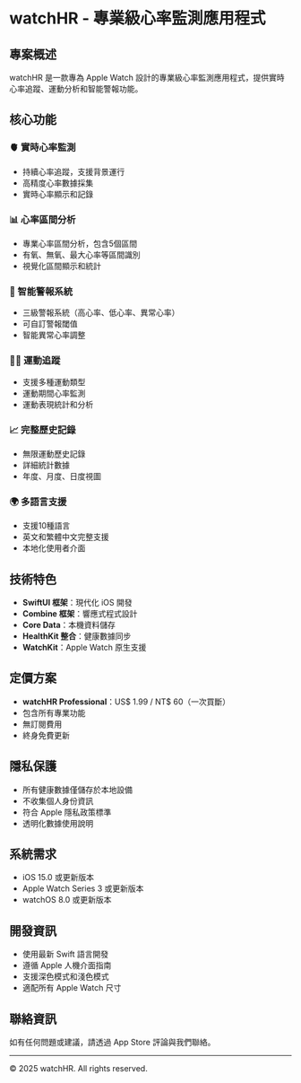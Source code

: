 # watchHR - 專業級心率監測應用程式

## 專案概述

watchHR 是一款專為 Apple Watch 設計的專業級心率監測應用程式，提供實時心率追蹤、運動分析和智能警報功能。

## 核心功能

### 🫀 實時心率監測
- 持續心率追蹤，支援背景運行
- 高精度心率數據採集
- 實時心率顯示和記錄

### 📊 心率區間分析
- 專業心率區間分析，包含5個區間
- 有氧、無氧、最大心率等區間識別
- 視覺化區間顯示和統計

### 🔔 智能警報系統
- 三級警報系統（高心率、低心率、異常心率）
- 可自訂警報閾值
- 智能異常心率調整

### 🏃‍♂️ 運動追蹤
- 支援多種運動類型
- 運動期間心率監測
- 運動表現統計和分析

### 📈 完整歷史記錄
- 無限運動歷史記錄
- 詳細統計數據
- 年度、月度、日度視圖

### 🌍 多語言支援
- 支援10種語言
- 英文和繁體中文完整支援
- 本地化使用者介面

## 技術特色

- **SwiftUI 框架**：現代化 iOS 開發
- **Combine 框架**：響應式程式設計
- **Core Data**：本機資料儲存
- **HealthKit 整合**：健康數據同步
- **WatchKit**：Apple Watch 原生支援

## 定價方案

- **watchHR Professional**：US$ 1.99 / NT$ 60（一次買斷）
- 包含所有專業功能
- 無訂閱費用
- 終身免費更新

## 隱私保護

- 所有健康數據僅儲存於本地設備
- 不收集個人身份資訊
- 符合 Apple 隱私政策標準
- 透明化數據使用說明

## 系統需求

- iOS 15.0 或更新版本
- Apple Watch Series 3 或更新版本
- watchOS 8.0 或更新版本

## 開發資訊

- 使用最新 Swift 語言開發
- 遵循 Apple 人機介面指南
- 支援深色模式和淺色模式
- 適配所有 Apple Watch 尺寸

## 聯絡資訊

如有任何問題或建議，請透過 App Store 評論與我們聯絡。

---

© 2025 watchHR. All rights reserved. 